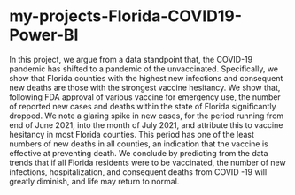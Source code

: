 # my-projects-Florida-COVID19-Power-BI
In this project, we argue from a data standpoint that, the COVID-19 pandemic has shifted to a pandemic of the unvaccinated. Specifically, we show that Florida counties with the highest new infections and consequent new deaths are those with the strongest vaccine hesitancy. We show that, following FDA approval of various vaccine for emergency use, the number of reported new cases and deaths within the state of Florida significantly dropped. We note a glaring spike in new cases, for the period running from end of June 2021, into the month of July 2021, and attribute this to vaccine hesitancy in most Florida counties. This period has one of the least numbers of new deaths in all counties, an indication that the vaccine is effective at preventing death. We conclude by predicting from the data trends that if all Florida residents were to be vaccinated, the number of new infections, hospitalization, and consequent deaths from COVID -19 will greatly diminish, and life may return to normal.
